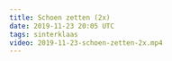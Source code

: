 ```yaml
---
title: Schoen zetten (2x)
date: 2019-11-23 20:05 UTC
tags: sinterklaas
video: 2019-11-23-schoen-zetten-2x.mp4
---
```



